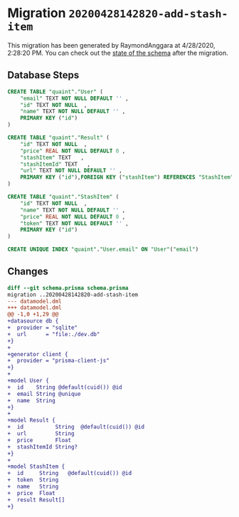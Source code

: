 # Migration `20200428142820-add-stash-item`

This migration has been generated by RaymondAnggara at 4/28/2020, 2:28:20 PM.
You can check out the [state of the schema](./schema.prisma) after the migration.

## Database Steps

```sql
CREATE TABLE "quaint"."User" (
    "email" TEXT NOT NULL DEFAULT '' ,
    "id" TEXT NOT NULL  ,
    "name" TEXT NOT NULL DEFAULT '' ,
    PRIMARY KEY ("id")
) 

CREATE TABLE "quaint"."Result" (
    "id" TEXT NOT NULL  ,
    "price" REAL NOT NULL DEFAULT 0 ,
    "stashItem" TEXT   ,
    "stashItemId" TEXT   ,
    "url" TEXT NOT NULL DEFAULT '' ,
    PRIMARY KEY ("id"),FOREIGN KEY ("stashItem") REFERENCES "StashItem"("id") ON DELETE SET NULL
) 

CREATE TABLE "quaint"."StashItem" (
    "id" TEXT NOT NULL  ,
    "name" TEXT NOT NULL DEFAULT '' ,
    "price" REAL NOT NULL DEFAULT 0 ,
    "token" TEXT NOT NULL DEFAULT '' ,
    PRIMARY KEY ("id")
) 

CREATE UNIQUE INDEX "quaint"."User.email" ON "User"("email")
```

## Changes

```diff
diff --git schema.prisma schema.prisma
migration ..20200428142820-add-stash-item
--- datamodel.dml
+++ datamodel.dml
@@ -1,0 +1,29 @@
+datasource db {
+  provider = "sqlite"
+  url      = "file:./dev.db"
+}
+
+generator client {
+  provider = "prisma-client-js"
+}
+
+model User {
+  id    String @default(cuid()) @id
+  email String @unique
+  name  String
+}
+
+model Result {
+  id          String  @default(cuid()) @id
+  url         String
+  price       Float
+  stashItemId String?
+}
+
+model StashItem {
+  id     String   @default(cuid()) @id
+  token  String
+  name   String
+  price  Float
+  result Result[]
+}
```


